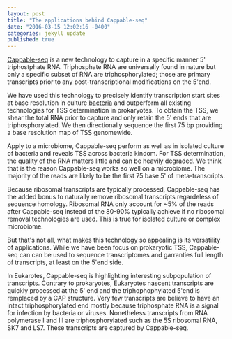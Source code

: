 ```yaml
---
layout: post
title: "The applications behind Cappable-seq"
date: "2016-03-15 12:02:16 -0400"
categories: jekyll update
published: true
---
```







[Cappable-seq][Cappable-seq] is a new technology to capture in a specific manner 5' triphostphate RNA. Triphosphate RNA are universally found in nature but only a specific subset of RNA are triphosphorylated; those are primary transcripts prior to any post-transcriptional modifications on the 5'end. 

We have used this technology to precisely identify transcription start sites at base resolution in culture [bacteria][Cappable-seq] and outperform all existing technologies for TSS determination in prokaryotes. To obtain the TSS, we shear the total RNA prior to capture and only retain the 5' ends that are triphosphorylated. We then directionally sequence the first 75 bp providing a base resolution map of TSS genomewide.

Apply to a microbiome, Cappable-seq perform as well as in isolated culture of bacteria and reveals TSS across bacteria kindom. For TSS determination, the quality of the RNA matters little and can be heavily degraded. We think that is the reason Cappable-seq works so well on a microbiome. The majority of the reads are likely to be the first 75 base 5' of meta-transcripts. 

Because ribosomal transcripts are typically processed, Cappable-seq has the added bonus to naturally remove ribosomal transcripts regardeless of sequence homology. Ribosomal RNA only account for ~5% of the reads after Cappable-seq instead of the 80-90% typically achieve if no ribosomal removal technologies are used. This is true for isolated culture or complex microbiome. 

But that's not all, what makes this technology so appealing is its versatility of applications. While we have been focus on prokaryotic TSS, Cappable-seq can can be used to sequence transcriptomes and garranties full length of transcripts, at least on the 5'end side. 

In Eukarotes, Cappable-seq is highlighting interesting subpopulation of transcripts. Contrary to prokaryotes, Eukaryotes nascent transcripts are quickly processed at the 5' end and the triphophophylated 5'end is remplaced by a CAP structure. Very few transcripts are believe to have an intact triphosphorylated end mostly because triphosphate RNA is a signal for infection by bacteria or viruses. Nonetheless transcripts from RNA polymerase I and III are triphosphorylated such as the 5S ribosomal RNA, SK7 and LS7. These transcripts are captured by Cappable-seq. 








[Cappable-seq]: http://bmcgenomics.biomedcentral.com/articles/10.1186/s12864-016-2539-z
